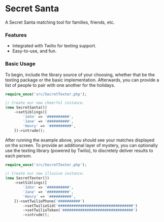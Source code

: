 # Secret Santa
A Secret Santa matching tool for families, friends, etc.

### Features
- Integrated with Twilio for texting support.
- Easy-to-use, and fun.

### Basic Usage
To begin, include the library source of your choosing, whether that be the texting package or the basic implementation. Afterwards, you can provide a list of people
to pair with one another for the holidays.

```php
require_once('src/SecretTexter.php');

// Create our new cheerful instance.
(new SecretSanta())
    ->setSiblings([
        'John' => '##########',
        'Jane' => '##########',
        'Henry' => '##########',
    ])->intrude();
```

After running the example above, you should see your matches displayed on the screen. To provide an additional layer of mystery, you can optionally use the texting
library (powered by Twilio), to discretely deliver results to each person.

```php
require_once('src/SecretTexter.php');

// Create our new illusive instance.
(new SecretTexter())
    ->setSiblings([
        'John' => '##########',
        'Jane' => '##########',
        'Henry' => '##########',
    ])->setTwilioPhone('##########')
        ->setTwilioSid('##################################')
        ->setTwilioToken('################################')
        ->intrude();
```
